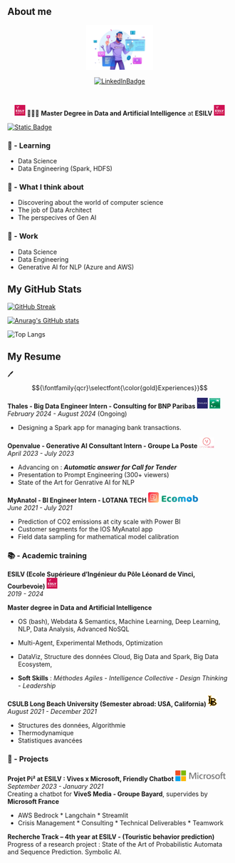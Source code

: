 ## About me
<p align="center">
  <img src="https://github.com/sevlfb/sevlfb/blob/main/img/dev.png" width="150"/>
</p>

<div id="badges" align="center">
  <a href="https://www.linkedin.com/in/s%C3%A9verin-lef%C3%A9bure-27880a1a8/">
    <img src="https://img.shields.io/badge/LinkedIn-blue?logo=linkedin&logoColor=white" alt="LinkedInBadge"/>
  </a>
</div>

<p align="center">
  <img src="https://komarev.com/ghpvc/?username=sevlfb&style=flat-square&color=blue" alt=""/>
</p>

<p align="center">
  <img src="https://github.com/sevlfb/sevlfb/blob/main/img/esilv.jpg" width="24"/> 
  🧑🏻‍🎓 <b>Master Degree in Data and Artificial Intelligence</b> at <b>ESILV</b> 
  <img src="https://github.com/sevlfb/sevlfb/blob/main/img/esilv.jpg" width="24"/>
</p>


[![Static Badge](https://img.shields.io/badge/My%20resume-%F0%9F%91%88-a?style=for-the-badge&logoColor=blue&labelColor=grey&color=blue)](#my-resume)


### 🌱 - Learning
* Data Science
* Data Engineering (Spark, HDFS)

### 🤔 - What I think about
* Discovering about the world of computer science
* The job of Data Architect
* The perspecives of Gen AI

### 💼 - Work
* Data Science
* Data Engineering
* Generative AI for NLP (Azure and AWS)

## My GitHub Stats

[![GitHub Streak](http://github-readme-streak-stats.herokuapp.com?user=sevlfb&theme=dark&background=000000)](https://git.io/streak-stats)

[![Anurag's GitHub stats](https://github-readme-stats.vercel.app/api?username=sevlfb&hide=stars,issues&show_icons=true&rank_icon=github&include_all_commits=true&title_color=FCFBFC&text_color=FFFFF0&bg_color=0.1,792FAD,A54A99&hide_border=true)](https://github.com/anuraghazra/github-readme-stats) 

<!--[![Readme Card](https://github-readme-stats.vercel.app/api/pin/?username=sevlfb&repo=github-readme-stats)](https://github.com/anuraghazra/github-readme-stats)-->

![Top Langs](https://github-readme-stats.vercel.app/api/top-langs/?username=sevlfb&size_weight=0.5&count_weight=0.5&layout=donut&title_color=FCFBFC&text_color=FFFFF0&bg_color=0.1,792FAD,A54A99&hide_border=true)

<!--[![Harlok's WakaTime stats](https://github-readme-stats.vercel.app/api/wakatime?username=sevlfb&layout=compact)](https://github.com/anuraghazra/github-readme-stats)-->

## My Resume

🖊️ $${\fontfamily{qcr}\selectfont{\color{gold}Experiences}}$$

**Thales - Big Data Engineer Intern - Consulting for BNP Paribas** <img src="https://github.com/sevlfb/sevlfb/blob/main/img/thales.jpg" width="24"/> <img src="https://github.com/sevlfb/sevlfb/blob/main/img/bnp.jpg" width="24"/>\
*February 2024 - August 2024* (Ongoing)
* Designing a Spark app for managing bank transactions.

**Openvalue - Generative AI Consultant Intern - Groupe La Poste** <img src="https://github.com/sevlfb/sevlfb/blob/main/img/ov-removebg.png" height="24"/>\
*April 2023 - July 2023*
* Advancing on : ***Automatic answer for Call for Tender***
* Presentation to Prompt Engineering (300+ viewers)
* State of the Art for Genrative AI for NLP

**MyAnatol - BI Engineer Intern - LOTANA TECH** <img src="https://github.com/sevlfb/sevlfb/blob/main/img/myanatol.png" width="24"/> <img src="https://github.com/sevlfb/sevlfb/blob/main/img/lotanatech.png" height="18"/>\
*June 2021 - July 2021*
* Prediction of CO2 emissions at city scale with Power BI
* Customer segments for the IOS MyAnatol app
* Field data sampling for mathematical model calibration

### 📚 - Academic training
**ESILV (Ecole Supérieure d’Ingénieur du Pôle Léonard de Vinci, Courbevoie)** <img src="https://github.com/sevlfb/sevlfb/blob/main/img/esilv.jpg" width="24"/>\
*2019 - 2024*

**Master degree in Data and Artificial Intelligence**

* OS (bash), Webdata & Semantics, Machine Learning, Deep Learning, NLP, Data Analysis, Advanced NoSQL
* Multi-Agent, Experimental Methods, Optimization
* DataViz, Structure des données Cloud, Big Data and Spark, Big Data Ecosystem, 

* **Soft Skills** : *Méthodes Agiles* - *Intelligence Collective* - *Design Thinking* - *Leadership*

**CSULB Long Beach University (Semester abroad: USA, California)** <img src="https://github.com/sevlfb/sevlfb/blob/main/img/csulb.png" height="24"/>\
*August 2021 - December 2021*
* Structures des données, Algorithmie
* Thermodynamique
* Statistiques avancées


### 🔭 - Projects
**Projet Pi² at ESILV : Vives x Microsoft, Friendly Chatbot** <img src="https://github.com/sevlfb/sevlfb/blob/main/img/microsoft.png" height="24"/>\
*September 2023 - January 2021*\
Creating a chatbot for **ViveS Media - Groupe Bayard**, supervides by **Microsoft France**
* AWS Bedrock * Langchain * Streamlit
* Crisis Management * Consulting * Technical Deliverables * Teamwork

**Recherche Track – 4th year at ESILV - (Touristic behavior prediction)**\
Progress of a research project : State of the Art of Probabilistic Automata and Sequence Prediction. Symbolic AI.


<!--
- 👯 I’m looking to collaborate on ...
- 🤔 I’m looking for help with ...
- 💬 Ask me about ...
- 📫 How to reach me: ...
- 😄 Pronouns: ...
- ⚡ Fun fact: ...
-->
